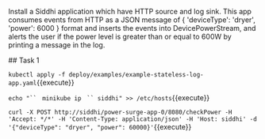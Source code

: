 Install a Siddhi application which have HTTP source and log sink. This app consumes events from HTTP as a JSON message of { 'deviceType': 'dryer', 'power': 6000 } format and inserts the events into DevicePowerStream, and alerts the user if the power level is greater than or equal to 600W by printing a message in the log.

## Task 1

`kubectl apply -f deploy/examples/example-stateless-log-app.yaml`{{execute}}

`echo "`` ` `` minikube ip `` ` `` siddhi" >> /etc/hosts`{{execute}}

`curl -X POST http://siddhi/power-surge-app-0/8080/checkPower -H 'Accept: */*' -H 'Content-Type: application/json' -H 'Host: siddhi' -d '{"deviceType": "dryer", "power": 60000}'`{{execute}}
